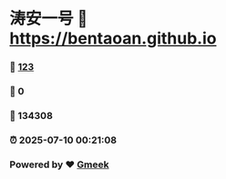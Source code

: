 # 涛安一号 :link: https://bentaoan.github.io 
### :page_facing_up: [123](https://bentaoan.github.io/tag.html) 
### :speech_balloon: 0 
### :hibiscus: 134308 
### :alarm_clock: 2025-07-10 00:21:08 
### Powered by :heart: [Gmeek](https://github.com/Meekdai/Gmeek)
